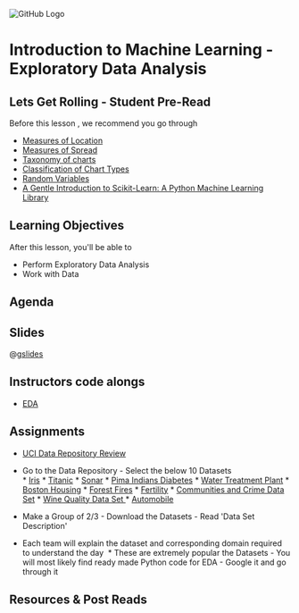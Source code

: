 ![GitHub Logo](https://s3.ap-south-1.amazonaws.com/greyatom-social/GreyAtom-logo.png)

# Introduction to Machine Learning - Exploratory Data Analysis

## Lets Get Rolling - Student Pre-Read
Before this lesson , we recommend you go through

*  [Measures of Location](http://www.itl.nist.gov/div898/handbook/eda/section3/eda351.htm)
*  [Measures of Spread](http://www.abs.gov.au/websitedbs/a3121120.nsf/home/statistical+language+-+measures+of+spread)
*  [Taxonomy of charts](https://pykih.com/44878804.html) 
*  [Classification of Chart Types](http://excelcharts.com/wp-content/uploads/2013/11/classification-chart-types.png)
*  [Random Variables](https://en.wikipedia.org/wiki/Random_variable)
*  [A Gentle Introduction to Scikit-Learn: A Python Machine Learning Library](http://machinelearningmastery.com/a-gentle-introduction-to-scikit-learn-a-python-machine-learning-library/)


## Learning Objectives 

After this lesson, you'll be able to 

* Perform Exploratory Data Analysis
* Work with Data 


## Agenda


## Slides

@[gslides](12MfGuRbSPV-Hgtpn1Xmd8GGvwgwbwVSp8Gx1NVKH1Mk)

## Instructors code alongs

* [EDA](https://raw.githubusercontent.com/commit-live-students/exploratory-data-analysis/master/notebooks/introduction_to_machine_learning.ipynb)


## Assignments 
*  [UCI Data Repository Review](http://archive.ics.uci.edu/ml/datasets.html)
  *  Go to the Data Repository - Select the below 10 Datasets   
    *  [Iris](https://archive.ics.uci.edu/ml/datasets/Iris)
    *  [Titanic](https://www.kaggle.com/c/titanic)
    *  [Sonar](http://archive.ics.uci.edu/ml/datasets/connectionist+bench+(sonar,+mines+vs.+rocks))
    *  [Pima Indians Diabetes](https://archive.ics.uci.edu/ml/datasets/Pima+Indians+Diabetes)
    *  [Water Treatment Plant](https://archive.ics.uci.edu/ml/datasets/Water+Treatment+Plant)
    *  [Boston Housing](https://archive.ics.uci.edu/ml/datasets/housing)
    *  [Forest Fires](https://archive.ics.uci.edu/ml/datasets/Forest+Fires)
    *  [Fertility](https://archive.ics.uci.edu/ml/datasets/Fertility#)
    *  [Communities and Crime Data Set](https://archive.ics.uci.edu/ml/datasets/Communities+and+Crime)
    *  [Wine Quality Data Set ](https://archive.ics.uci.edu/ml/datasets/Wine+Quality)
    *  [Automobile](https://archive.ics.uci.edu/ml/datasets/Automobile)

  *  Make a Group of 2/3 - Download the Datasets - Read 'Data Set Description'
  *  Each team will explain the dataset and corresponding domain required to understand the day
  *  These are extremely popular the Datasets - You will most likely find ready made Python code for EDA - Google it and go through it 

## Resources & Post Reads


